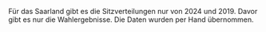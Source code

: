 Für das Saarland gibt es die Sitzverteilungen nur von 2024 und 2019. Davor gibt es nur die Wahlergebnisse. Die Daten wurden per Hand übernommen. 